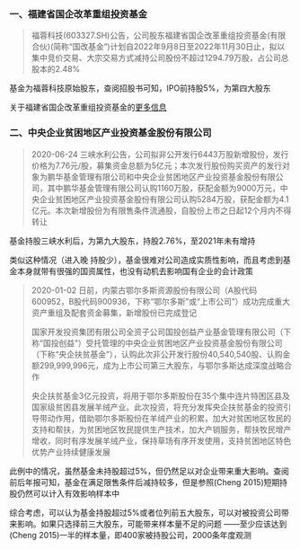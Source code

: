 ### 一、福建省国企改革重组投资基金

> 福蓉科技(603327.SH)公告，公司股东福建省国企改革重组投资基金(有限合伙)(简称“国改基金”)计划自2022年9月8日至2022年11月30日止，拟以集中竞价交易、大宗交易方式减持公司股份不超过1294.79万股，占公司总股本的2.48%

基金为福蓉科技原始股东，查阅招股书可知，IPO前持股5%，为第四大股东

关于福建省国企改革重组投资基金的[更多信息](http://fjnews.fjsen.com/2015-11/11/content_16876696.htm)

### 二、中央企业贫困地区产业投资基金股份有限公司

> 2020-06-24 三峡水利公告，公司拟非公开发行6443万股新增股份，发行价格为7.76元/股，募集资金总额为5亿元；本次发行股份购买资产的发行对象为鹏华基金管理有限公司和中央企业贫困地区产业投资基金股份有限公司，其中鹏华基金管理有限公司认购1160万股，获配金额为9000万元，中央企业贫困地区产业投资基金股份有限公司认购5284万股，获配金额为4.1亿元。本次新增股份为有限售条件流通股，自股份上市之日起12个月内不得转让

基金持股三峡水利后，为第九大股东，持股2.76%，至2021年未有增持

类似这种情况（进入晚 持股少），基金很难对公司造成实质性影响，而且考虑到基金本身就带有很强的国资属性，也没有动机去影响国有企业的会计政策

> 2020-01-02 日前，内蒙古鄂尔多斯资源股份有限公司（A股代码600952，B股代码900936，下称“鄂尔多斯”或“上市公司”）成功完成重大资产重组及配套资金募集，新增股份已完成登记
> 
> 国家开发投资集团有限公司全资子公司国投创益产业基金管理有限公司（下称“国投创益”）受托管理的中央企业贫困地区产业投资基金股份有限公司（下称“央企扶贫基金”），认购此次非公开发行股份40,540,540股、认购金额299,999,996元，成为上市公司第三大股东，与鄂尔多斯达成深度战略合作
> 
> 央企扶贫基金3亿元投资，将用于鄂尔多斯股份在35个集中连片特困区县及国家级贫困县发展羊绒产业。此次投资，将充分发挥央企扶贫基金的投资引导带动作用，借助鄂尔多斯股份在羊绒产业的积累，加大对贫困地区牧民的支持和帮扶，为贫困地区牧民提供生产技术，加大产销服务，帮扶牧民增产增收，同时有序发展羊绒产业，保持草场有序开发使用，支持贫困地区特色优势产业持续健康发展

此例中的情况，虽然基金未持股超过5%，但仍然足以对企业带来重大影响。查阅前后年报可知，基金在满足限售条件后减持较多，但是参照(Cheng 2015)短期持股仍然可以计入有效影响样本中

综合考虑，可以认为基金持股超过5%或者位列前五大股东，可以对被投资公司带来影响。如果只选择前三大股东，可能带来样本量不足的问题 ——至少应该达到(Cheng 2015)一半的样本量，即400家被持股公司，2000条年度观测


